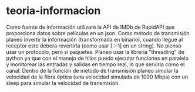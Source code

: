 # teoria-informacion

Como fuente de información utilizaré la API de IMDb de RapidAPI que proporciona datos sobre películas en un json. Como método de transmisión planeo invertir la información (transformada en binario), cuando llegue al receptor este debera revertirla (como usar [::-1] en un string). No pienso usar un protocolo, pero si paquetes. Planeo usar la libreria "threading" de python ya que con el manejo de hilos puedo ejecutar funciones en paralelo y monitorear las entradas y salidas en tiempo real, lo que serviria como el canal. Dentro de la función de método de transmisión planeo simular la velocidad de la fibra óptica (una velocidad simulada de 1000 Mbps) con un sleep para simular la velocidad de transmisión. 
